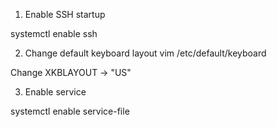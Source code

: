 1. Enable SSH startup

systemctl enable ssh

2. Change default keyboard layout
vim /etc/default/keyboard

Change XKBLAYOUT -> "US"

3. Enable service

systemctl enable service-file
